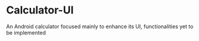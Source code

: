 # Calculator-UI
An Android calculator focused mainly to enhance its UI, functionalities yet to be implemented
